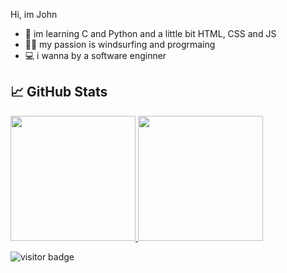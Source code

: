 Hi, im John

- 📖 im learning C and Python and a little bit HTML, CSS and JS
- 🏄‍♂️ my passion is windsurfing and progrmaing 
- 💻 i wanna by a software enginner


## &#x1f4c8; GitHub Stats

<a href="https://github.com/JanKolo04/JanKolo04">
  <img height="200px" src="https://github-readme-stats.vercel.app/api/top-langs/?username=JanKolo04&langs_count=3&theme=tokyonight">
</a>

<a href="https://github.com/JanKolo04/JanKolo04">
  <img height="200px" src="https://github-readme-stats.vercel.app/api/?username=JanKolo04&count_private=true&theme=tokyonight&showicons=true">
</a>

![visitor badge](https://visitor-badge.glitch.me/badge?page_id=JanKolo04.visitor-badge&left_text=My%20Page%20Visitors)
